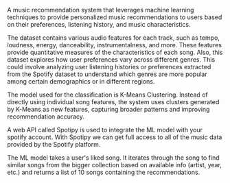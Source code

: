 A music recommendation system that leverages machine learning techniques to provide personalized music recommendations to users based on their preferences, listening history, and music characteristics. 

The dataset contains various audio features for each track, such as tempo, loudness, energy, danceability, instrumentalness, and more. These features provide quantitative measures of the characteristics of each song. Also, this dataset explores how user preferences vary across different genres. This could involve analyzing user listening histories or preferences extracted from the Spotify dataset to understand which genres are more popular among certain demographics or in different regions.

The model used for the classification is K-Means Clustering. Instead of directly using individual song features, the system uses clusters generated by K-Means as new features, capturing broader patterns and improving recommendation accuracy.

A web API called Spotipy is used to integrate the ML model with your spotify account. With Spotipy we can get full access to all of the music data provided by the Spotify platform.

The ML model takes a user's liked song. It iterates through the song to find similar songs from the bigger collection based on available info (artist, year, etc.) and returns a list of 10 songs containing the recommendations.
